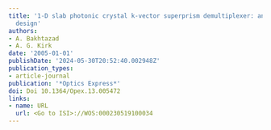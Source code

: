 ```yaml
---
title: '1-D slab photonic crystal k-vector superprism demultiplexer: analysis, and
  design'
authors:
- A. Bakhtazad
- A. G. Kirk
date: '2005-01-01'
publishDate: '2024-05-30T20:52:40.002948Z'
publication_types:
- article-journal
publication: '*Optics Express*'
doi: Doi 10.1364/Opex.13.005472
links:
- name: URL
  url: <Go to ISI>://WOS:000230519100034
---
```

